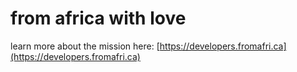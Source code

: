 # from africa with love

learn more about the mission here: [https://developers.fromafri.ca](https://developers.fromafri.ca)
